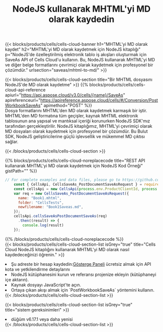 ﻿---
title:  NodeJS kullanarak MHTML'yi MD olarak kaydedin
description:  MHTML formatındaki dosyayı MD formatındaki dosya olarak kaydetmek için NodeJS için Aspose.Cells Cloud SDK'yı kullanma.
kwords: Excel, Save MHTML as MD, REST, NodeJS
howto: How to save MHTML as MD using Aspose.Cells Cloud NodeJS library.
---
{{< blocks/products/cells/cells-cloud-banner h1="MHTML\'yi MD olarak kaydet" h2="MHTML\'yi MD olarak kaydetmek için NodeJS kitaplığı" p="NodeJS\'de özelleştirilmiş elektronik tablo iş akışları oluşturmak için SaveAs API of Cells Cloud\'u kullanın. Bu, NodeJS kullanarak MHTML\'yi MD ve diğer belge formatlarını çevrimiçi olarak kaydetmek için profesyonel bir çözümdür." urlsection="saveas/mhtml-to-md/" >}}

{{< blocks/products/cells/cells-cloud-section title="Bir MHTML dosyasını NodeJS\'de MD olarak kaydetme" >}}
{{% blocks/products/cells/cells-cloud-api-reference apiurl="https://api.aspose.cloud/v3.0/cells/{name}/SaveAs" apireferenceurl="https://apireference.aspose.cloud/cells/#/Conversion/PostWorkbookSaveAs" apimethod="POST" %}}
<br/>
Dosya formatlarını MHTML'den MD olarak kaydetmek karmaşık bir iştir. MHTML'den MD formatına tüm geçişler, kaynak MHTML elektronik tablosunun ana yapısal ve mantıksal içeriği korunurken NodeJS SDK'mız tarafından gerçekleştirilir. NodeJS kitaplığımız, MHTML'yi çevrimiçi olarak MD dosyaları olarak kaydetmek için profesyonel bir çözümdür. Bu Bulut SDK, NodeJS geliştiricilerine güçlü işlevsellik ve mükemmel MD çıktısı sağlar.

{{< /blocks/products/cells/cells-cloud-section >}}

{{% blocks/products/cells/cells-cloud-noreplacecode title="REST API kullanarak MHTML\'yi MD olarak kaydetmek için NodeJS Kod Örneği" gistPath="" %}}
  
```js
// For complete examples and data files, please go to https://github.com/aspose-cells-cloud/aspose-cells-cloud-node/
    const { CellsApi, CellsSaveAs_PostDocumentSaveAsRequest } = require("asposecellscloud");
    const cellsApi = new CellsApi(process.env.ProductClientId, process.env.ProductClientSecret);
    var req = new CellsSaveAs_PostDocumentSaveAsRequest({
      name: "Book1.mhtml",
      folder: "CellsTests",
      newfilename: "Book1Saveas.md",
    });
    cellsApi.cellsSaveAsPostDocumentSaveAs(req)
      .then((result) => {
        console.log(result)
    });
```
  
{{% /blocks/products/cells/cells-cloud-noreplacecode %}}
<br/>
{{< blocks/products/cells/cells-cloud-section-list isGrey="true" title="Cells Cloud NodeJS kitaplığını kullanarak MHTML\'yi MD olarak nasıl kaydedeceğinizi öğrenin." >}}
<li> Şu adreste bir hesap kaydedin:<a href="https://dashboard.aspose.cloud/">Gösterge Paneli</a> ücretsiz almak için API kota ve yetkilendirme detaylarını</li>
<li>NodeJS kütüphanesini kurun ve referansı projenize ekleyin (kütüphaneyi içe aktarın).</li>
<li>Kaynak dosyayı JavaScript'te açın.</li>
<li>Ortaya çıkan akışı almak için `PostWorkbookSaveAs` yöntemini kullanın.</li>
{{< /blocks/products/cells/cells-cloud-section-list >}}

{{< blocks/products/cells/cells-cloud-section-list isGrey="true" title="sistem gereksinimleri" >}}
<li>düğüm v6.17.1 veya daha yenisi</li>
{{< /blocks/products/cells/cells-cloud-section-list >}}
